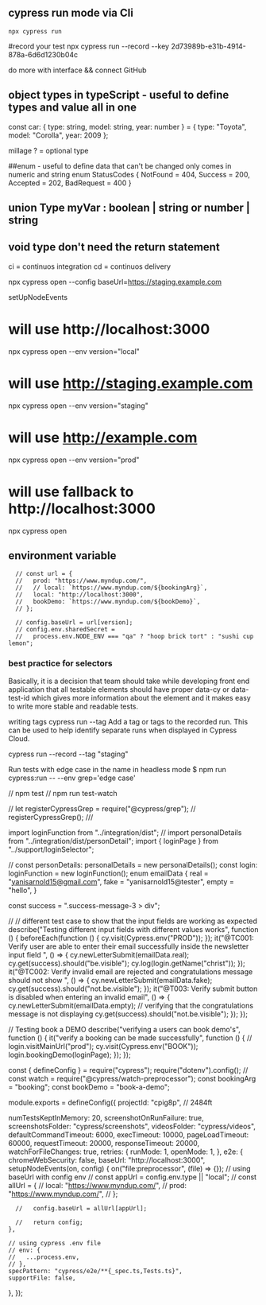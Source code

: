 ## cypress run mode via Cli

`npx cypress run`

#record your test
npx cypress run --record --key 2d73989b-e31b-4914-878a-6d6d1230b04c

<!-- npx cypress run --record --key 93546eb8-03a0-4d26-999b-02b708e59dbd -->

do more with interface && connect GitHub

## object types in typeScript - useful to define types and value all in one

const car: { type: string, model: string, year: number } = {
type: "Toyota",
model: "Corolla",
year: 2009
};

millage ? = optional type

##enum - useful to define data that can't be changed only comes in numeric and string
enum StatusCodes {
NotFound = 404,
Success = 200,
Accepted = 202,
BadRequest = 400
}

## union Type myVar : boolean | string or number | string

## void type don't need the return statement

ci = continuos integration cd = continuos delivery

<!-- passing based url trough cli -->

npx cypress open --config baseUrl=https://staging.example.com

setUpNodeEvents

# will use http://localhost:3000

npx cypress open --env version="local"

# will use http://staging.example.com

npx cypress open --env version="staging"

# will use http://example.com

npx cypress open --env version="prod"

# will use fallback to http://localhost:3000

npx cypress open

## environment variable

      // const url = {
      //   prod: "https://www.myndup.com/",
      //   // local: `https://www.myndup.com/${bookingArg}`,
      //   local: "http://localhost:3000",
      //   bookDemo: `https://www.myndup.com/${bookDemo}`,
      // };

      // config.baseUrl = url[version];
      // config.env.sharedSecret =
      //   process.env.NODE_ENV === "qa" ? "hoop brick tort" : "sushi cup lemon";

### best practice for selectors

Basically, it is a decision that team should take while developing front end application that all testable elements should have proper data-cy or data-test-id which gives more information about the element and it makes easy to write more stable and readable tests.

writing tags
cypress run --tag <tag>
Add a tag or tags to the recorded run. This can be used to help identify separate runs when displayed in Cypress Cloud.

cypress run --record --tag "staging"

Run tests with edge case in the name in headless mode
$ npm run cypress:run -- --env grep='edge case'

// npm test
// npm run test-watch

// let registerCypressGrep = require("@cypress/grep");
// registerCypressGrep();
/// <reference types="cypress" />

import loginFunction from "../integration/dist";
// import personalDetails from "../integration/dist/personDetail";
import { loginPage } from "../support/loginSelector";

// const personDetails: personalDetails = new personalDetails();
const login: loginFunction = new loginFunction();
enum emailData {
real = "yanisarnold15@gmail.com",
fake = "yanisarnold15@tester",
empty = "hello",
}

const success = ".success-message-3 > div";

// // different test case to show that the input fields are working as expected
describe("Testing different input fields with different values works", function () {
beforeEach(function () {
cy.visit(Cypress.env("PROD"));
});
it("@TC001: Verify user are able to enter their email successfully inside the newsletter input field ", () => {
cy.newLetterSubmit(emailData.real);
cy.get(success).should("be.visible");
cy.log(login.getName("christ"));
});
it("@TC002: Verify invalid email are rejected and congratulations message should not show ", () => {
cy.newLetterSubmit(emailData.fake);
cy.get(success).should("not.be.visible");
});
it("@T003: Verify submit button is disabled when entering an invalid email", () => {
cy.newLetterSubmit(emailData.empty);
// verifying that the congratulations message is not displaying
cy.get(success).should("not.be.visible");
});
});

// Testing book a DEMO
describe("verifying a users can book demo's", function () {
it("verify a booking can be made successfully", function () {
// login.visitMainUrl("prod");
cy.visit(Cypress.env("BOOK"));
login.bookingDemo(loginPage);
});
});

const { defineConfig } = require("cypress");
require("dotenv").config();
// const watch = require("@cypress/watch-preprocessor");
const bookingArg = "booking";
const bookDemo = "book-a-demo";

module.exports = defineConfig({
projectId: "cpig8p",
// 2484ft

numTestsKeptInMemory: 20,
screenshotOnRunFailure: true,
screenshotsFolder: "cypress/screenshots",
videosFolder: "cypress/videos",
defaultCommandTimeout: 6000,
execTimeout: 10000,
pageLoadTimeout: 60000,
requestTimeout: 20000,
responseTimeout: 20000,
watchForFileChanges: true,
retries: {
runMode: 1,
openMode: 1,
},
e2e: {
chromeWebSecurity: false,
baseUrl: "http://localhost:3000",
setupNodeEvents(on, config) {
on("file:preprocessor", (file) => {});
// using baseUrl with config env
// const appUrl = config.env.type || "local";
// const allUrl = {
// local: "https://www.myndup.com/",
// prod: "https://www.myndup.com/",
// };

      //   config.baseUrl = allUrl[appUrl];

      //   return config;
    },

    // using cypress .env file
    // env: {
    //   ...process.env,
    // },
    specPattern: "cypress/e2e/**{_spec.ts,Tests.ts}",
    supportFile: false,

},
});
